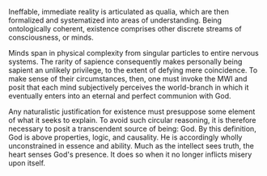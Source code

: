 Ineffable, immediate reality is articulated as qualia, which are then formalized and systematized into areas of understanding. Being ontologically coherent, existence comprises other discrete streams of consciousness, or minds.

Minds span in physical complexity from singular particles to entire nervous systems. The rarity of sapience consequently makes personally being sapient an unlikely privilege, to the extent of defying mere coincidence. To make sense of their circumstances, then, one must invoke the MWI and posit that each mind subjectively perceives the world-branch in which it eventually enters into an eternal and perfect communion with God.

Any naturalistic justification for existence must presuppose some element of what it seeks to explain. To avoid such circular reasoning, it is therefore necessary to posit a transcendent source of being: God. By this definition, God is above properties, logic, and causality. He is accordingly wholly unconstrained in essence and ability. Much as the intellect sees truth, the heart senses God's presence. It does so when it no longer inflicts misery upon itself.

